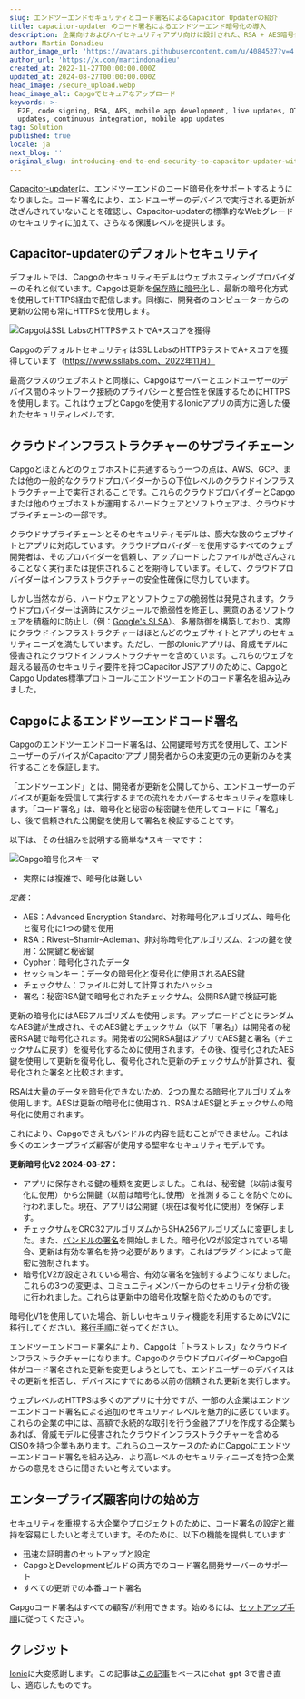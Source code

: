 ```yaml
---
slug: エンドツーエンドセキュリティとコード署名によるCapacitor Updaterの紹介
title: capacitor-updater のコード署名によるエンドツーエンド暗号化の導入
description: 企業向けおよびハイセキュリティアプリ向けに設計された、RSA + AES暗号化を使用したアップデートの暗号化
author: Martin Donadieu
author_image_url: 'https://avatars.githubusercontent.com/u/4084527?v=4'
author_url: 'https://x.com/martindonadieu'
created_at: 2022-11-27T00:00:00.000Z
updated_at: 2024-08-27T00:00:00.000Z
head_image: /secure_upload.webp
head_image_alt: Capgoでセキュアなアップロード
keywords: >-
  E2E, code signing, RSA, AES, mobile app development, live updates, OTA
  updates, continuous integration, mobile app updates
tag: Solution
published: true
locale: ja
next_blog: ''
original_slug: introducing-end-to-end-security-to-capacitor-updater-with-code-signing
---
```

[Capacitor-updater](https://github.com/Cap-go/capacitor-updater/)は、エンドツーエンドのコード暗号化をサポートするようになりました。コード署名により、エンドユーザーのデバイスで実行される更新が改ざんされていないことを確認し、Capacitor-updaterの標準的なWebグレードのセキュリティに加えて、さらなる保護レベルを提供します。

## Capacitor-updaterのデフォルトセキュリティ

デフォルトでは、Capgoのセキュリティモデルはウェブホスティングプロバイダーのそれと似ています。Capgoは更新を[保存時に暗号化](https://cloud.google.com/docs/security/encryption/default-encryption/)し、最新の暗号化方式を使用してHTTPS経由で配信します。同様に、開発者のコンピューターからの更新の公開も常にHTTPSを使用します。

![CapgoはSSL LabsのHTTPSテストでA+スコアを獲得](/ssllabs_report.webp)

CapgoのデフォルトセキュリティはSSL LabsのHTTPSテストでA+スコアを獲得しています（https://www.ssllabs.com、2022年11月）

最高クラスのウェブホストと同様に、Capgoはサーバーとエンドユーザーのデバイス間のネットワーク接続のプライバシーと整合性を保護するためにHTTPSを使用します。これはウェブとCapgoを使用するIonicアプリの両方に適した優れたセキュリティレベルです。

## クラウドインフラストラクチャーのサプライチェーン

Capgoとほとんどのウェブホストに共通するもう一つの点は、AWS、GCP、または他の一般的なクラウドプロバイダーからの下位レベルのクラウドインフラストラクチャー上で実行されることです。これらのクラウドプロバイダーとCapgoまたは他のウェブホストが運用するハードウェアとソフトウェアは、クラウドサプライチェーンの一部です。

クラウドサプライチェーンとそのセキュリティモデルは、膨大な数のウェブサイトとアプリに対応しています。クラウドプロバイダーを使用するすべてのウェブ開発者は、そのプロバイダーを信頼し、アップロードしたファイルが改ざんされることなく実行または提供されることを期待しています。そして、クラウドプロバイダーはインフラストラクチャーの安全性確保に尽力しています。

しかし当然ながら、ハードウェアとソフトウェアの脆弱性は発見されます。クラウドプロバイダーは適時にスケジュールで脆弱性を修正し、悪意のあるソフトウェアを積極的に防止し（例：[Google's SLSA](https://security.googleblog.com/2021/06/introducing-slsa-end-to-end-framework.html/)）、多層防御を構築しており、実際にクラウドインフラストラクチャーはほとんどのウェブサイトとアプリのセキュリティニーズを満たしています。ただし、一部のIonicアプリは、脅威モデルに侵害されたクラウドインフラストラクチャーを含めています。これらのウェブを超える最高のセキュリティ要件を持つCapacitor JSアプリのために、CapgoとCapgo Updates標準プロトコールにエンドツーエンドのコード署名を組み込みました。

## Capgoによるエンドツーエンドコード署名

Capgoのエンドツーエンドコード署名は、公開鍵暗号方式を使用して、エンドユーザーのデバイスがCapacitorアプリ開発者からの未変更の元の更新のみを実行することを保証します。

「エンドツーエンド」とは、開発者が更新を公開してから、エンドユーザーのデバイスが更新を受信して実行するまでの流れをカバーするセキュリティを意味します。「コード署名」は、暗号化と秘密の秘密鍵を使用してコードに「署名」し、後で信頼された公開鍵を使用して署名を検証することです。

以下は、その仕組みを説明する簡単な*スキーマです：

![Capgo暗号化スキーマ](/encryption_flow.webp)

* 実際には複雑で、暗号化は難しい

*定義*：
- AES：Advanced Encryption Standard、対称暗号化アルゴリズム、暗号化と復号化に1つの鍵を使用
- RSA：Rivest–Shamir–Adleman、非対称暗号化アルゴリズム、2つの鍵を使用：公開鍵と秘密鍵
- Cypher：暗号化されたデータ
- セッションキー：データの暗号化と復号化に使用されるAES鍵
- チェックサム：ファイルに対して計算されたハッシュ
- 署名：秘密RSA鍵で暗号化されたチェックサム。公開RSA鍵で検証可能

更新の暗号化にはAESアルゴリズムを使用します。アップロードごとにランダムなAES鍵が生成され、そのAES鍵とチェックサム（以下「署名」）は開発者の秘密RSA鍵で暗号化されます。開発者の公開RSA鍵はアプリでAES鍵と署名（チェックサムに戻す）を復号化するために使用されます。その後、復号化されたAES鍵を使用して更新を復号化し、復号化された更新のチェックサムが計算され、復号化された署名と比較されます。

RSAは大量のデータを暗号化できないため、2つの異なる暗号化アルゴリズムを使用します。AESは更新の暗号化に使用され、RSAはAES鍵とチェックサムの暗号化に使用されます。

これにより、Capgoでさえもバンドルの内容を読むことができません。これは多くのエンタープライズ顧客が使用する堅牢なセキュリティモデルです。

**更新暗号化V2 2024-08-27：**
- アプリに保存される鍵の種類を変更しました。これは、秘密鍵（以前は復号化に使用）から公開鍵（以前は暗号化に使用）を推測することを防ぐために行われました。現在、アプリは公開鍵（現在は復号化に使用）を保存します。
- チェックサムをCRC32アルゴリズムからSHA256アルゴリズムに変更しました。また、[バンドルの署名](https://en.wikipedia.org/wiki/RSA_(cryptosystem)#Signing_messages)を開始しました。暗号化V2が設定されている場合、更新は有効な署名を持つ必要があります。これはプラグインによって厳密に強制されます。
- 暗号化V2が設定されている場合、有効な署名を強制するようになりました。
これらの3つの変更は、コミュニティメンバーからのセキュリティ分析の後に行われました。これらは更新中の暗号化攻撃を防ぐためのものです。

暗号化V1を使用していた場合、新しいセキュリティ機能を利用するためにV2に移行してください。[移行手順](/docs/cli/migrations/encryption/)に従ってください。

エンドツーエンドコード署名により、Capgoは「トラストレス」なクラウドインフラストラクチャーになります。CapgoのクラウドプロバイダーやCapgo自体がコード署名された更新を変更しようとしても、エンドユーザーのデバイスはその更新を拒否し、デバイスにすでにある以前の信頼された更新を実行します。

ウェブレベルのHTTPSは多くのアプリに十分ですが、一部の大企業はエンドツーエンドコード署名による追加のセキュリティレベルを魅力的に感じています。これらの企業の中には、高額で永続的な取引を行う金融アプリを作成する企業もあれば、脅威モデルに侵害されたクラウドインフラストラクチャーを含めるCISOを持つ企業もあります。これらのユースケースのためにCapgoにエンドツーエンドコード署名を組み込み、より高レベルのセキュリティニーズを持つ企業からの意見をさらに聞きたいと考えています。

## エンタープライズ顧客向けの始め方

セキュリティを重視する大企業やプロジェクトのために、コード署名の設定と維持を容易にしたいと考えています。そのために、以下の機能を提供しています：

- 迅速な証明書のセットアップと設定
- CapgoとDevelopmentビルドの両方でのコード署名開発サーバーのサポート
- すべての更新での本番コード署名

Capgoコード署名はすべての顧客が利用できます。始めるには、[セットアップ手順](/docs/cli/commands/#end-to-end-encryption-trustless)に従ってください。

## クレジット

[Ionic](https://ionic.com/)に大変感謝します。この記事は[この記事](https://ionic.io/blog/introducing-the-ionic-end-to-end-testing-reference-example/)をベースにchat-gpt-3で書き直し、適応したものです。
